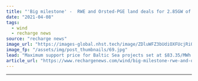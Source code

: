 ```yaml
---
title: "'Big milestone' -  RWE and Orsted-PGE land deals for 2.85GW of Polish offshore wind"
date: "2021-04-08"
tags: 
  - wind
  - recharge news
source: "recharge news"
image_url: "https://images-global.nhst.tech/image/ZDluWFZ3bUdiOXFUcjRiQnRqc2kvTTMxMlkvYVhOd29NR1ZDNTZ1SmlLOD0=/nhst/binary/6dddc6633028f4dd4c5495e59f1c9ea5"
image_fp: "/assets/img/post_thumbnails/69.jpg"
lead: "Maximum support price for Baltic Sea projects set at $83.35/MWh under contract for difference auction, but European Commission could demand to cut that rate"
article_url: "https://www.rechargenews.com/wind/big-milestone-rwe-and-orsted-pge-land-deals-for-2-85gw-of-polish-offshore-wind/2-1-992596"
---
```


---
